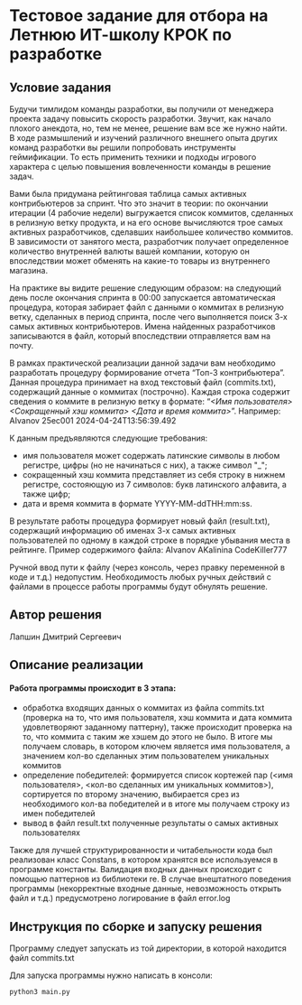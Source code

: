 # Тестовое задание для отбора на Летнюю ИТ-школу КРОК по разработке

## Условие задания
Будучи тимлидом команды разработки, вы получили от менеджера проекта задачу повысить скорость разработки. Звучит, как начало плохого анекдота, но, тем не менее, решение вам все же нужно найти. В ходе размышлений и изучений различного внешнего опыта других команд разработки вы решили попробовать инструменты геймификации. То есть применить техники и подходы игрового характера с целью повышения вовлеченности команды в решение задач.

Вами была придумана рейтинговая таблица самых активных контрибьютеров за спринт. Что это значит в теории: по окончании итерации (4 рабочие недели) выгружается список коммитов, сделанных в релизную ветку продукта, и на его основе вычисляются трое самых активных разработчиков, сделавших наибольшее количество коммитов. В зависимости от занятого места, разработчик получает определенное количество внутренней валюты вашей компании, которую он впоследствии может обменять на какие-то товары из внутреннего магазина.

На практике вы видите решение следующим образом: на следующий день после окончания спринта в 00:00 запускается автоматическая процедура, которая забирает файл с данными о коммитах в релизную ветку, сделанных в период спринта, после чего выполняется поиск 3-х самых активных контрибьютеров. Имена найденных разработчиков записываются в файл, который впоследствии отправляется вам на почту.

В рамках практической реализации данной задачи вам необходимо разработать процедуру формирование отчета “Топ-3 контрибьютера”. Данная процедура принимает на вход текстовый файл (commits.txt), содержащий данные о коммитах (построчно). Каждая строка содержит сведения о коммите в релизную ветку в формате: “_<Имя пользователя> <Сокращенный хэш коммита> <Дата и время коммита>_”.
Например: 
AIvanov 
25ec001 
2024-04-24T13:56:39.492

К данным предъявляются следующие требования:
- имя пользователя может содержать латинские символы в любом регистре, цифры (но не начинаться с них), а также символ "_";
- сокращенный хэш коммита представляет из себя строку в нижнем регистре, состояющую из 7 символов: букв латинского алфавита, а также цифр;
- дата и время коммита в формате YYYY-MM-ddTHH:mm:ss.

В результате работы процедура формирует новый файл (result.txt), содержащий информацию об именах 3-х самых активных пользователей по одному в каждой строке в порядке убывания места в рейтинге. Пример содержимого файла: AIvanov AKalinina CodeKiller777

Ручной ввод пути к файлу (через консоль, через правку переменной в коде и т.д.) недопустим. Необходимость любых ручных действий с файлами в процессе работы программы будут обнулять решение.

## Автор решения

Лапшин Дмитрий Сергеевич
## Описание реализации

#### Работа программы происходит в 3 этапа:

- обработка входящих данных о коммитах из файла commits.txt (проверка на то, что имя пользователя, хэш коммита и дата коммита удовлетворяют заданному паттерну), также происходит проверка на то, что коммита с таким же хэшем до этого не было. В итоге мы получаем словарь, в котором ключем является имя пользователя, а значением кол-во сделанных этим пользователем уникальных коммитов
- определение победителей: формируется список кортежей пар (<имя пользователя>,  <кол-во сделанных им уникальных коммитов>), сортируется по второму значению, выбирается срез из необходимого кол-ва победителей и в итоге мы получаем строку из имен победителей
- вывод в файл result.txt полученные результаты о самых активных пользователях

Также для лучшей структурированности и читабельности кода был реализован класс Constans, в котором хранятся все используемся в программе константы. Валидация входных данных происходит с помощью паттернов из библиотеки re. В случае внештатного поведения программы (некорректные входные данные, невозможность открыть файл и т.д.) предусмотрено логирование в файл error.log 

## Инструкция по сборке и запуску решения

Программу следует запускать из той директории, в которой находится файл commits.txt

Для запуска программы нужно написать в консоли:
```
python3 main.py
```
